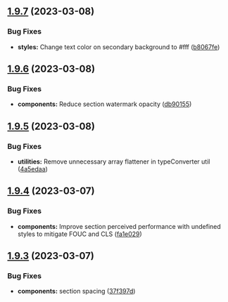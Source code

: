 ## [1.9.7](https://github.com/jacecotton/tcds/compare/v1.9.6...v1.9.7) (2023-03-08)


### Bug Fixes

* **styles:** Change text color on secondary background to #fff ([b8067fe](https://github.com/jacecotton/tcds/commit/b8067feb0d6113ac9984378fa4c2b0569df752af))



## [1.9.6](https://github.com/jacecotton/tcds/compare/v1.9.5...v1.9.6) (2023-03-08)


### Bug Fixes

* **components:** Reduce section watermark opacity ([db90155](https://github.com/jacecotton/tcds/commit/db9015548a37842ae6c4bca4b70c6d487e08d6b6))



## [1.9.5](https://github.com/jacecotton/tcds/compare/v1.9.4...v1.9.5) (2023-03-08)


### Bug Fixes

* **utilities:** Remove unnecessary array flattener in typeConverter util ([4a5edaa](https://github.com/jacecotton/tcds/commit/4a5edaa203147f8dfadff3d6dd63180d873d1708))



## [1.9.4](https://github.com/jacecotton/tcds/compare/v1.9.3...v1.9.4) (2023-03-07)


### Bug Fixes

* **components:** Improve section perceived performance with undefined styles to mitigate FOUC and CLS ([fa1e029](https://github.com/jacecotton/tcds/commit/fa1e029d552815b7f00827a7900ed7f4615c70a7))



## [1.9.3](https://github.com/jacecotton/tcds/compare/v1.9.2...v1.9.3) (2023-03-07)


### Bug Fixes

* **components:** section spacing ([37f397d](https://github.com/jacecotton/tcds/commit/37f397d8e176f2a0d819bdc64195143b32f34969))



